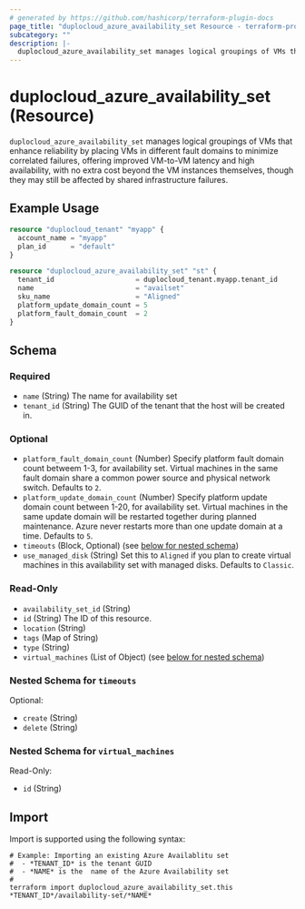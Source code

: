 ```yaml
---
# generated by https://github.com/hashicorp/terraform-plugin-docs
page_title: "duplocloud_azure_availability_set Resource - terraform-provider-duplocloud"
subcategory: ""
description: |-
  duplocloud_azure_availability_set manages logical groupings of VMs that enhance reliability by placing VMs in different fault domains to minimize correlated failures, offering improved VM-to-VM latency and high availability, with no extra cost beyond the VM instances themselves, though they may still be affected by shared infrastructure failures.
---
```


# duplocloud_azure_availability_set (Resource)

`duplocloud_azure_availability_set` manages logical groupings of VMs that enhance reliability by placing VMs in different fault domains to minimize correlated failures, offering improved VM-to-VM latency and high availability, with no extra cost beyond the VM instances themselves, though they may still be affected by shared infrastructure failures.

## Example Usage

```terraform
resource "duplocloud_tenant" "myapp" {
  account_name = "myapp"
  plan_id      = "default"
}

resource "duplocloud_azure_availability_set" "st" {
  tenant_id                    = duplocloud_tenant.myapp.tenant_id
  name                         = "availset"
  sku_name                     = "Aligned"
  platform_update_domain_count = 5
  platform_fault_domain_count  = 2
}
```

<!-- schema generated by tfplugindocs -->
## Schema

### Required

- `name` (String) The name for availability set
- `tenant_id` (String) The GUID of the tenant that the host will be created in.

### Optional

- `platform_fault_domain_count` (Number) Specify platform fault domain count betweem 1-3, for availability set. Virtual machines in the same fault domain share a common power source and physical network switch. Defaults to `2`.
- `platform_update_domain_count` (Number) Specify platform update domain count between 1-20, for availability set. Virtual machines in the same update domain will be restarted together during planned maintenance. Azure never restarts more than one update domain at a time. Defaults to `5`.
- `timeouts` (Block, Optional) (see [below for nested schema](#nestedblock--timeouts))
- `use_managed_disk` (String) Set this to `Aligned` if you plan to create virtual machines in this availability set with managed disks. Defaults to `Classic`.

### Read-Only

- `availability_set_id` (String)
- `id` (String) The ID of this resource.
- `location` (String)
- `tags` (Map of String)
- `type` (String)
- `virtual_machines` (List of Object) (see [below for nested schema](#nestedatt--virtual_machines))

<a id="nestedblock--timeouts"></a>
### Nested Schema for `timeouts`

Optional:

- `create` (String)
- `delete` (String)


<a id="nestedatt--virtual_machines"></a>
### Nested Schema for `virtual_machines`

Read-Only:

- `id` (String)

## Import

Import is supported using the following syntax:

```shell
# Example: Importing an existing Azure Availablitu set
#  - *TENANT_ID* is the tenant GUID
#  - *NAME* is the  name of the Azure Availability set
#
terraform import duplocloud_azure_availability_set.this *TENANT_ID*/availability-set/*NAME*
```

